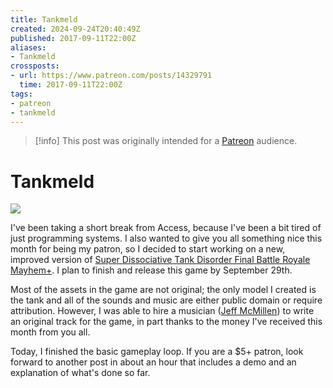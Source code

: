 ```yaml
---
title: Tankmeld
created: 2024-09-24T20:40:49Z
published: 2017-09-11T22:00Z
aliases:
- Tankmeld
crossposts:
- url: https://www.patreon.com/posts/14329791
  time: 2017-09-11T22:00Z
tags:
- patreon
- tankmeld
---
```


> [!info]
> This post was originally intended for a [Patreon](../tags/patreon.md) audience.

# Tankmeld

![](201709112200-tankmeld.png)

I've been taking a short break from Access, because I've been a bit tired of just programming systems. I also wanted to give you all something nice this month for being my patron, so I decided to start working on a new, improved version of [Super Dissociative Tank Disorder Final Battle Royale Mayhem+](https://exodrifter.itch.io/super-dissociative-tank-disorder). I plan to finish and release this game by September 29th.

Most of the assets in the game are not original; the only model I created is the tank and all of the sounds and music are either public domain or require attribution. However, I was able to hire a musician ([Jeff McMillen](https://www.jmcmillenmusic.com/)) to write an original track for the game, in part thanks to the money I've received this month from you all.

Today, I finished the basic gameplay loop. If you are a $5+ patron, look forward to another post in about an hour that includes a demo and an explanation of what's done so far.
